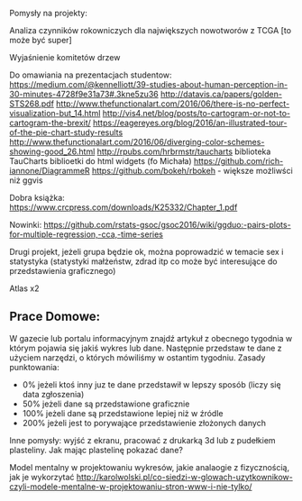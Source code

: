 Pomysły na projekty:

Analiza czynników rokowniczych dla największych nowotworów z TCGA [to może być super]

Wyjaśnienie komitetów drzew

Do omawiania na prezentacjach studentow: https://medium.com/@kennelliott/39-studies-about-human-perception-in-30-minutes-4728f9e31a73#.3kne5zu36
http://datavis.ca/papers/golden-STS268.pdf
http://www.thefunctionalart.com/2016/06/there-is-no-perfect-visualization-but_14.html
http://vis4.net/blog/posts/to-cartogram-or-not-to-cartogram-the-brexit/
https://eagereyes.org/blog/2016/an-illustrated-tour-of-the-pie-chart-study-results
http://www.thefunctionalart.com/2016/06/diverging-color-schemes-showing-good_26.html
http://rpubs.com/hrbrmstr/taucharts biblioteka TauCharts
biblioetki do html widgets (fo Michała)
https://github.com/rich-iannone/DiagrammeR
https://github.com/bokeh/rbokeh - większe możliwści niż ggvis


Dobra książka: https://www.crcpress.com/downloads/K25332/Chapter_1.pdf

Nowinki:
https://github.com/rstats-gsoc/gsoc2016/wiki/ggduo:-pairs-plots-for-multiple-regression,-cca,-time-series

Drugi projekt, jeżeli grupa będzie ok, można poprowadzić w temacie sex i statystyka (statystyki małżeństw, zdrad itp co może być interesujące do przedstawienia graficznego)


Atlas x2

## Prace Domowe:

W gazecie lub portalu informacyjnym znajdź artykuł z obecnego tygodnia w którym pojawia się jakiś wykres lub dane.
Następnie przedstaw te dane z użyciem narzędzi, o których mówiliśmy w ostantim tygodniu.
Zasady punktowania: 

- 0% jeżeli ktoś inny juz te dane przedstawił w lepszy sposób (liczy się data zgłoszenia)
- 50% jeżeli dane są przedstawione graficznie
- 100% jeżeli dane są przedstawione lepiej niż w źródle
- 200% jeżeli jest to porywające przedstawienie złożonych danych


Inne pomysły:
wyjść z ekranu, pracować z drukarką 3d lub z pudełkiem plasteliny.
Jak mając plastelinę pokazać dane?

Model mentalny w projektowaniu wykresów, jakie analaogie z fizycznością, jak je wykorzytać
http://karolwolski.pl/co-siedzi-w-glowach-uzytkownikow-czyli-modele-mentalne-w-projektowaniu-stron-www-i-nie-tylko/
